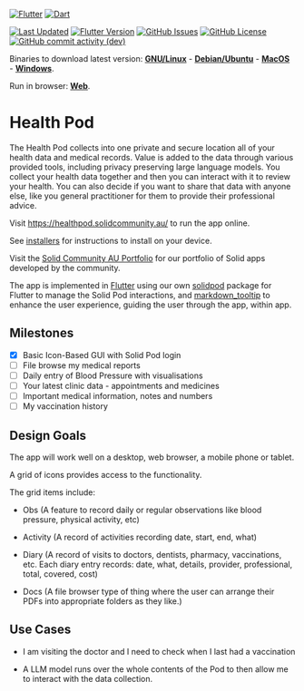 [![Flutter](https://img.shields.io/badge/Flutter-%2302569B.svg?style=for-the-badge&logo=Flutter&logoColor=white)](https://flutter.dev)
[![Dart](https://img.shields.io/badge/dart-%230175C2.svg?style=for-the-badge&logo=dart&logoColor=white)](https://dart.dev)

[![Last Updated](https://img.shields.io/github/last-commit/anusii/healthpod?label=last%20updated)](https://github.com/anusii/healthpod/commits/dev/)
[![Flutter Version](https://img.shields.io/badge/dynamic/yaml?url=https://raw.githubusercontent.com/anusii/healthpod/master/pubspec.yaml&query=$.version&label=version)](https://github.com/anusii/healthpod/blob/dev/CHANGELOG.md)
[![GitHub Issues](https://img.shields.io/github/issues/anusii/healthpod)](https://github.com/anusii/healthpod/issues)
[![GitHub License](https://img.shields.io/github/license/anusii/healthpod)](https://raw.githubusercontent.com/anusii/healthpod/main/LICENSE)
[![GitHub commit activity (dev)](https://img.shields.io/github/commit-activity/w/anusii/healthpod/dev)](https://github.com/gjwgit/rattle/commits/dev/)

Binaries to download latest version:
[**GNU/Linux**](https://solidcommunity.au/healthpod-dev-linux.zip) -
[**Debian/Ubuntu**](https://solidcommunity.au/healthpod_amd64.deb) -
[**MacOS**](https://solidcommunity.au/healthpod-dev-macos.zip) -
[**Windows**](https://solidcommunity.au/healthpod-dev-windows-inno.exe).

Run in browser: [**Web**](https://healthpod.solidcommunity.au).

# Health Pod

The Health Pod collects into one private and secure location all of
your health data and medical records. Value is added to the data
through various provided tools, including privacy preserving large
language models. You collect your health data together and then you
can interact with it to review your health. You can also decide if you
want to share that data with anyone else, like you general
practitioner for them to provide their professional advice.

Visit https://healthpod.solidcommunity.au/ to run the app online.

See [installers](installers/README.md) for instructions to install on
your device.

Visit the [Solid Community AU Portfolio](https://solidcommunity.au)
for our portfolio of Solid apps developed by the community.

The app is implemented in [Flutter](https://flutter.dev) using our own
[solidpod](https://pub.dev/packages/solidpod) package for Flutter to
manage the Solid Pod interactions, and
[markdown_tooltip](https://pub.dev/packages/markdown_tooltip) to
enhance the user experience, guiding the user through the app, within
app.

## Milestones

- [X] Basic Icon-Based GUI with Solid Pod login
- [ ] File browse my medical reports
- [ ] Daily entry of Blood Pressure with visualisations
- [ ] Your latest clinic data - appointments and medicines
- [ ] Important medical information, notes and numbers
- [ ] My vaccination history

## Design Goals

The app will work well on a desktop, web browser, a mobile phone or
tablet.

A grid of icons provides access to the functionality.

The grid items include:

+ Obs (A feature to record daily or regular observations like
  blood pressure, physical activity, etc)

+ Activity (A record of activities recording date, start, end, what)

+ Diary (A record of visits to doctors, dentists, pharmacy,
  vaccinations, etc. Each diary entry records: date, what, details,
  provider, professional, total, covered, cost)

+ Docs (A file browser type of thing where the user can arrange their
  PDFs into appropriate folders as they like.)

## Use Cases

+ I am visiting the doctor and I need to check when I last had a
  vaccination

+ A LLM model runs over the whole contents of the Pod to then allow me
  to interact with the data collection.
